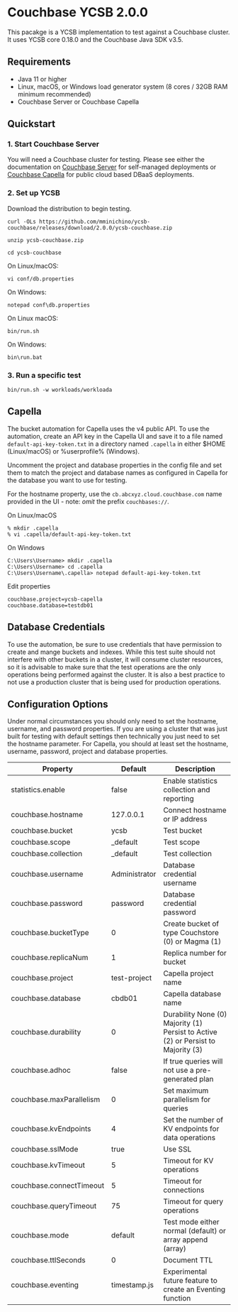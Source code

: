 # Couchbase YCSB 2.0.0
This pacakge is a YCSB implementation to test against a Couchbase cluster. It uses YCSB core 0.18.0 and the Couchbase Java SDK v3.5.

## Requirements
- Java 11 or higher
- Linux, macOS, or Windows load generator system (8 cores / 32GB RAM minimum recommended)
- Couchbase Server or Couchbase Capella

## Quickstart

### 1. Start Couchbase Server
You will need a Couchbase cluster for testing. Please see either the documentation on [Couchbase Server](https://docs.couchbase.com/home/server.html) for self-managed deployments or [Couchbase Capella](https://docs.couchbase.com/cloud/index.html)
for public cloud based DBaaS deployments.

### 2. Set up YCSB
Download the distribution to begin testing.
```
curl -OLs https://github.com/mminichino/ycsb-couchbase/releases/download/2.0.0/ycsb-couchbase.zip
```
```
unzip ycsb-couchbase.zip
```
```
cd ycsb-couchbase
```
On Linux/macOS:
```
vi conf/db.properties
```
On Windows:
```
notepad conf\db.properties
```
On Linux macOS:
```
bin/run.sh
```
On Windows:
```
bin\run.bat
```

### 3. Run a specific test

```
bin/run.sh -w workloads/workloada
```

## Capella
The bucket automation for Capella uses the v4 public API. To use the automation, create an API key in the Capella UI and save it to a file named ```default-api-key-token.txt``` in a directory named ```.capella``` in either $HOME (Linux/macOS) or %userprofile% (Windows).

Uncomment the project and database properties in the config file and set them to match the project and database names as configured in Capella for the database you want to use for testing. 

For the hostname property, use the ```cb.abcxyz.cloud.couchbase.com``` name provided in the UI - note: *omit* the prefix ```couchbases://```.

On Linux/macOS
```
% mkdir .capella
% vi .capella/default-api-key-token.txt
```

On Windows
```
C:\Users\Username> mkdir .capella
C:\Users\Username> cd .capella
C:\Users\Username\.capella> notepad default-api-key-token.txt
```

Edit properties
````
couchbase.project=ycsb-capella
couchbase.database=testdb01
````

## Database Credentials
To use the automation, be sure to use credentials that have permission to create and mange buckets and indexes. While this test suite should not interfere with other buckets in a cluster, it will consume cluster resources, so it is advisable to make sure that the test operations are the only operations being performed against the cluster. It is also a best practice to not use a production cluster that is being used for production operations.

## Configuration Options
Under normal circumstances you should only need to set the hostname, username, and password properties. If you are using a cluster that was just built for testing with default settings then technically you just need to set the hostname parameter. For Capella, you should at least set the hostname, username, password, project and database properties.

| Property                 | Default       | Description                                                                       |
|--------------------------|---------------|-----------------------------------------------------------------------------------|
| statistics.enable        | false         | Enable statistics collection and reporting                                        |
| couchbase.hostname       | 127.0.0.1     | Connect hostname or IP address                                                    |
| couchbase.bucket         | ycsb          | Test bucket                                                                       |
| couchbase.scope          | _default      | Test scope                                                                        |
| couchbase.collection     | _default      | Test collection                                                                   |
| couchbase.username       | Administrator | Database credential username                                                      |
| couchbase.password       | password      | Database credential password                                                      |
| couchbase.bucketType     | 0             | Create bucket of type Couchstore (0) or Magma (1)                                 |
| couchbase.replicaNum     | 1             | Replica number for bucket                                                         |
| couchbase.project        | test-project  | Capella project name                                                              |
| couchbase.database       | cbdb01        | Capella database name                                                             |
| couchbase.durability     | 0             | Durability None (0) Majority (1) Persist to Active (2) or Persist to Majority (3) |
| couchbase.adhoc          | false         | If true queries will not use a pre-generated plan                                 |
| couchbase.maxParallelism | 0             | Set maximum parallelism for queries                                               |
| couchbase.kvEndpoints    | 4             | Set the number of KV endpoints for data operations                                |
| couchbase.sslMode        | true          | Use SSL                                                                           |
| couchbase.kvTimeout      | 5             | Timeout for KV operations                                                         |
| couchbase.connectTimeout | 5             | Timeout for connections                                                           |
| couchbase.queryTimeout   | 75            | Timeout for query operations                                                      |
| couchbase.mode           | default       | Test mode either normal (default) or array append (array)                         |
| couchbase.ttlSeconds     | 0             | Document TTL                                                                      |
| couchbase.eventing       | timestamp.js  | Experimental future feature to create an Eventing function                        |
